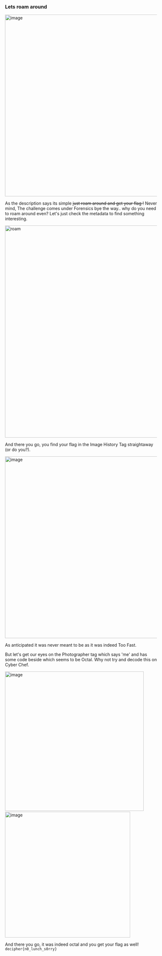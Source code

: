 ### Lets roam around

<img src="https://github.com/user-attachments/assets/88f20b83-c1da-4505-98ca-651a020f7f83" alt="image" width="600">

As the description says its simple ~~just roam around and get your flag !~~ Never mind, The challenge comes under Forensics bye the way.. why do you need to roam around even? Let's just check the metadata to find something interesting.

<img src="https://github.com/user-attachments/assets/d07d29fd-f1c1-49ca-a482-483cddcc0f38" alt="roam" width="700">

And there you go, you find your flag in the Image History Tag straightaway (or do you?).

<img src="https://github.com/user-attachments/assets/a0da9b1c-9c6a-4b43-8063-651e0a82e544" alt="image" width="600">

As anticipated it was never meant to be as it was indeed Too Fast. 

But let's get our eyes on the Photographer tag which says 'me' and has some code beside which seems to be Octal. Why not try and decode this on Cyber Chef.

<img src="https://github.com/user-attachments/assets/6858845c-e185-43a4-a5a0-e87ccc497697" alt="image" width="460">
&nbsp; &nbsp; &nbsp;
<img src="https://github.com/user-attachments/assets/ff7eca42-660f-4ad3-af2e-92fe98dfdf1e" alt="image" width="415">


And there you go, it was indeed octal and you get your flag as well! ``decipher{n0_lunch_s0rry}``

